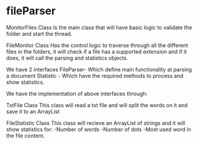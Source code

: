 # fileParser
MonitorFiles Class
Is the main class that will have basic logic to validate the folder and start the thread.

FileMonitor Class 
Has the control logic to traverse through all the different files in the folders, it will check if a file has a supported extension and if it does, it will call the parsing and statistics objects.


We have 2 interfaces
FileParser- Which define main functionality at parsing a document
Statistic - Which have the required methods to process and show statistics.

We have the implementation of above interfaces through:

TxtFile Class
This class will read a txt file and will split the words on it and save it to an ArrayList

FileStatistic Class
This class will recieve an ArrayList of strings and it will show statistics for:
  -Number of words
  -Number of dots 
  -Most used word in the file content.
  
  
